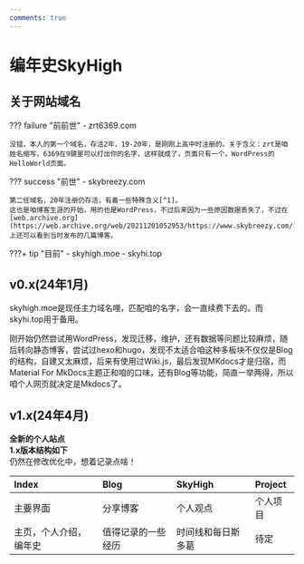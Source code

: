 ```yaml
---
comments: true
---
```


# **编年史SkyHigh**

## 关于网站域名

??? failure "前前世"
    - zrt6369.com

    没错，本人的第一个域名，存活2年，19-20年，是刚刚上高中时注册的。关于含义：zrt是咱姓名缩写，6369在9键里可以打出你的名字，这样就成了，页面只有一个，WordPress的HelloWorld页面。

??? success "前世"
    - skybreezy.com

    第二任域名，20年注册仍存活，有着一些特殊含义[^1]。  
    这也是咱博客生涯的开始，用的也是WordPress，不过后来因为一些原因数据丢失了，不过在[web.archive.org](https://web.archive.org/web/20211201052953/https://www.skybreezy.com/)上还可以看到当时发布的几篇博客。

???+ tip "目前"
    - skyhigh.moe
    - skyhi.top

## v0.x(24年1月)
skyhigh.moe是现任主力域名哩，匹配咱的名字，会一直续费下去的。而skyhi.top用于备用。  

刚开始仍然尝试用WordPress，发现迁移，维护，还有数据等问题比较麻烦，随后转向静态博客，尝试过hexo和hugo，发现不太适合咱这种多板块不仅仅是Blog的结构，自建又太麻烦，后来有使用过Wiki.js，最后发现MKdocs才是归宿，而Material For MkDocs主题正和咱的口味，还有Blog等功能，简直一举两得，所以咱个人网页就决定是Mkdocs了。

## v1.x(24年4月)

**全新的个人站点**  
**1.x版本结构如下**  
仍然在修改优化中，想着记录点啥！

| Index                  | Blog               | SkyHigh            | Project  |
| :--------------------- | :----------------- | :----------------- | :------- |
| 主要界面               | 分享博客           | 个人观点           | 个人项目 |
| 主页，个人介绍，编年史 | 值得记录的一些经历 | 时间线和每日斯多葛 | 待定     |








[^1]: breezy意为微风的，微风是咱喜欢的人的名。